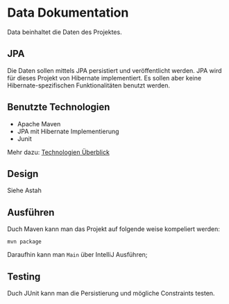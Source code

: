# Data Dokumentation
Data beinhaltet die Daten des Projektes. 

## JPA
Die Daten sollen mittels JPA persistiert und veröffentlicht werden.
JPA wird für dieses Projekt von Hibernate implementiert. Es sollen aber keine Hibernate-spezifischen
Funktionalitäten benutzt werden.

## Benutzte Technologien
  * Apache Maven
  * JPA mit Hibernate Implementierung
  * Junit

  Mehr dazu: [Technologien Überblick](./Technologien_Overview.md)

## Design
Siehe Astah

## Ausführen
Duch Maven kann man das Projekt auf folgende weise kompeliert werden:
```
mvn package
```
Daraufhin kann man `Main` über IntelliJ Ausführen;


## Testing

Duch JUnit kann man die Persistierung und mögliche Constraints testen.
